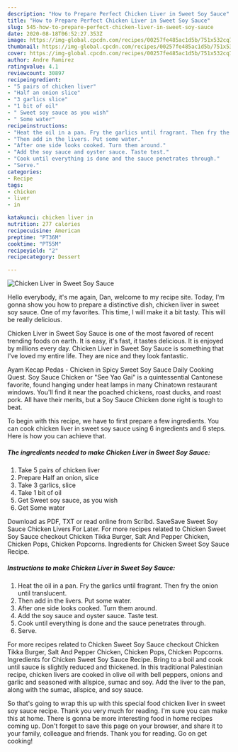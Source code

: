 ```yaml
---
description: "How to Prepare Perfect Chicken Liver in Sweet Soy Sauce"
title: "How to Prepare Perfect Chicken Liver in Sweet Soy Sauce"
slug: 545-how-to-prepare-perfect-chicken-liver-in-sweet-soy-sauce
date: 2020-08-18T06:52:27.353Z
image: https://img-global.cpcdn.com/recipes/00257fe485ac1d5b/751x532cq70/chicken-liver-in-sweet-soy-sauce-recipe-main-photo.jpg
thumbnail: https://img-global.cpcdn.com/recipes/00257fe485ac1d5b/751x532cq70/chicken-liver-in-sweet-soy-sauce-recipe-main-photo.jpg
cover: https://img-global.cpcdn.com/recipes/00257fe485ac1d5b/751x532cq70/chicken-liver-in-sweet-soy-sauce-recipe-main-photo.jpg
author: Andre Ramirez
ratingvalue: 4.1
reviewcount: 30897
recipeingredient:
- "5 pairs of chicken liver"
- "Half an onion slice"
- "3 garlics slice"
- "1 bit of oil"
- " Sweet soy sauce as you wish"
- " Some water"
recipeinstructions:
- "Heat the oil in a pan. Fry the garlics until fragrant. Then fry the onion until translucent."
- "Then add in the livers. Put some water."
- "After one side looks cooked. Turn them around."
- "Add the soy sauce and oyster sauce. Taste test."
- "Cook until everything is done and the sauce penetrates through."
- "Serve."
categories:
- Recipe
tags:
- chicken
- liver
- in

katakunci: chicken liver in 
nutrition: 277 calories
recipecuisine: American
preptime: "PT36M"
cooktime: "PT55M"
recipeyield: "2"
recipecategory: Dessert

---
```



![Chicken Liver in Sweet Soy Sauce](https://img-global.cpcdn.com/recipes/00257fe485ac1d5b/751x532cq70/chicken-liver-in-sweet-soy-sauce-recipe-main-photo.jpg)

Hello everybody, it's me again, Dan, welcome to my recipe site. Today, I'm gonna show you how to prepare a distinctive dish, chicken liver in sweet soy sauce. One of my favorites. This time, I will make it a bit tasty. This will be really delicious.

Chicken Liver in Sweet Soy Sauce is one of the most favored of recent trending foods on earth. It is easy, it's fast, it tastes delicious. It is enjoyed by millions every day. Chicken Liver in Sweet Soy Sauce is something that I've loved my entire life. They are nice and they look fantastic.

Ayam Kecap Pedas - Chicken in Spicy Sweet Soy Sauce Daily Cooking Quest. Soy Sauce Chicken or &#34;See Yao Gai&#34; is a quintessential Cantonese favorite, found hanging under heat lamps in many Chinatown restaurant windows. You&#39;ll find it near the poached chickens, roast ducks, and roast pork. All have their merits, but a Soy Sauce Chicken done right is tough to beat.


To begin with this recipe, we have to first prepare a few ingredients. You can cook chicken liver in sweet soy sauce using 6 ingredients and 6 steps. Here is how you can achieve that.

<!--inarticleads1-->

##### The ingredients needed to make Chicken Liver in Sweet Soy Sauce:

1. Take 5 pairs of chicken liver
1. Prepare Half an onion, slice
1. Take 3 garlics, slice
1. Take 1 bit of oil
1. Get  Sweet soy sauce, as you wish
1. Get  Some water


Download as PDF, TXT or read online from Scribd. SaveSave Sweet Soy Sauce Chicken Livers For Later. For more recipes related to Chicken Sweet Soy Sauce checkout Chicken Tikka Burger, Salt And Pepper Chicken, Chicken Pops, Chicken Popcorns. Ingredients for Chicken Sweet Soy Sauce Recipe. 

<!--inarticleads2-->

##### Instructions to make Chicken Liver in Sweet Soy Sauce:

1. Heat the oil in a pan. Fry the garlics until fragrant. Then fry the onion until translucent.
1. Then add in the livers. Put some water.
1. After one side looks cooked. Turn them around.
1. Add the soy sauce and oyster sauce. Taste test.
1. Cook until everything is done and the sauce penetrates through.
1. Serve.


For more recipes related to Chicken Sweet Soy Sauce checkout Chicken Tikka Burger, Salt And Pepper Chicken, Chicken Pops, Chicken Popcorns. Ingredients for Chicken Sweet Soy Sauce Recipe. Bring to a boil and cook until sauce is slightly reduced and thickened. In this traditional Palestinian recipe, chicken livers are cooked in olive oil with bell peppers, onions and garlic and seasoned with allspice, sumac and soy. Add the liver to the pan, along with the sumac, allspice, and soy sauce. 

So that's going to wrap this up with this special food chicken liver in sweet soy sauce recipe. Thank you very much for reading. I'm sure you can make this at home. There is gonna be more interesting food in home recipes coming up. Don't forget to save this page on your browser, and share it to your family, colleague and friends. Thank you for reading. Go on get cooking!
